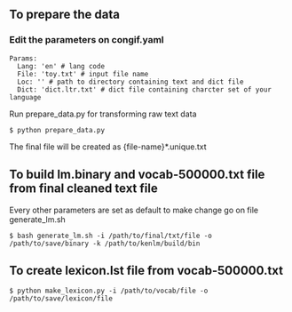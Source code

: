 ## To prepare the data
### Edit the parameters on congif.yaml

```
Params:
  Lang: 'en' # lang code
  File: 'toy.txt' # input file name
  Loc: '' # path to directory containing text and dict file
  Dict: 'dict.ltr.txt' # dict file containing charcter set of your language
```
Run prepare_data.py for transforming raw text data
```
$ python prepare_data.py
```
The final file will be created as {file-name}*.unique.txt

## To build lm.binary and vocab-500000.txt file from final cleaned text file

Every other parameters are set as default to make change go on file generate_lm.sh

```
$ bash generate_lm.sh -i /path/to/final/txt/file -o /path/to/save/binary -k /path/to/kenlm/build/bin
```
## To create lexicon.lst file from vocab-500000.txt 

```
$ python make_lexicon.py -i /path/to/vocab/file -o /path/to/save/lexicon/file
```
